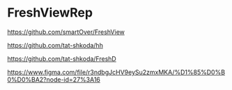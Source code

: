 # FreshViewRep

https://github.com/smartOver/FreshView

https://github.com/tat-shkoda/hh

https://github.com/tat-shkoda/FreshD

https://www.figma.com/file/r3ndbgJcHV9eySu2zmxMKA/%D1%85%D0%B0%D0%BA2?node-id=27%3A16
